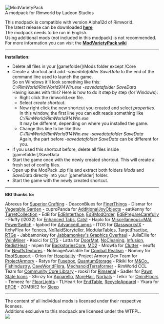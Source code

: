 ![ModVarietyPack](http://i.imgur.com/AoDloic.png)    
A modpack for Rimworld by Ludeon Studios

This modpack is compatible with version Alpha12d of Rimworld.        
The latest release can be downloaded **[here](https://github.com/simon-82/ModVarietyPack/releases)**    
The modpack needs to be run in English.    
Using additional mods (not included in this modpack) is not recommended.    
For more information you can visit the **[ModVarietyPack wiki](https://github.com/simon-82/ModVarietyPack/wiki)**     

____       
**Installation:**  
* Delete all files in your [gamefolder]/Mods folder except /Core   
* Create a shortcut and add *-savedatafolder SaveData* to the end of the command line used to launch the game.    
So on Windows it'll look something like this:    
*C:/RimWorld/RimWorld914Win.exe -savedatafolder SaveData*   
Having issues with this? Here is how to do it step by step (for Windows):     
  * Right click the rimworld.exe file.    
  * Select *create shortcut*.    
  * Now right click the new shortcut you created and select *properties*.    
In this window, the first line you can edit reads something like *C:/RimWorld/RimWorld914Win.exe*    
It may be different, depending on where you installed the game.     
  * Change this line to be like this:        
*C:/RimWorld/RimWorld914Win.exe -savedatafolder SaveData*   
Again, the part before *-savedatafolder SaveData* can be different for you.   
* If you used this shortcut before, delete all files inside [gamefolder]/SaveData
* Start the game once with the newly created shortcut. This will create a fresh set of config files.
* Open up the ModPack .zip file and extract both folders *Mods* and *SaveData* directly into your [gamefolder] folder.
* Start the game with the newly created shortcut.

____     
**BIG thanks to:** 

Abrexus for [Superior Crafting](https://ludeon.com/forums/index.php?topic=11741.0) - DeaconBlues for [FinerThings](https://ludeon.com/forums/index.php?topic=10865.0) - Dismar for [Vegetable Garden](https://ludeon.com/forums/index.php?topic=12934.0) - cuproPanda for [AdditionalJoyObjects](https://ludeon.com/forums/index.php?topic=13400.0) - eatKenny for [TurretCollection](https://ludeon.com/forums/index.php?topic=6895.0) - EdB for [EdBInterface](https://ludeon.com/forums/index.php?topic=5258.0), [EdBModOrder](https://ludeon.com/forums/index.php?topic=7454.0), [EdBPrepareCarefully](https://ludeon.com/forums/index.php?topic=6261.0) - Fluffy (l2032) for [Enhanced Tabs](https://ludeon.com/forums/index.php?topic=16120.0), [Cats!](https://ludeon.com/forums/index.php?topic=15457.0) - Haplo for [Miscellaneous+MAI](http://ludeon.com/forums/index.php?board=15.0), [PowerSwitch](http://ludeon.com/forums/index.php?board=15.0) - Igabod for [AdvancedLamps](https://ludeon.com/forums/index.php?topic=6813.0) - ITOS for [GlassworksIX](https://ludeon.com/forums/index.php?topic=3223.0) - ItchyFlea for [Fences](https://ludeon.com/forums/index.php?topic=10623.0), [NoRaidStoryteller](https://ludeon.com/forums/index.php?topic=10623.0), [ModularTables](https://ludeon.com/forums/index.php?topic=10623.0), [TargetPractise](https://ludeon.com/forums/index.php?topic=10623.0), [RTGs](https://ludeon.com/forums/index.php?topic=10623.0) - Jabbamonkey for [Jabbamonkey's Graphics Overhaul](https://ludeon.com/forums/index.php?topic=10895.0) - JuliaEllie for [VeinMiner](https://ludeon.com/forums/index.php?topic=9616.0) - Kexici for [CTS](https://ludeon.com/forums/index.php?topic=14763.0) - Latta for [DoorMat](https://ludeon.com/forums/index.php?topic=11171.0), [NoCleaning](https://ludeon.com/forums/index.php?topic=11171.0), [Infusion](https://ludeon.com/forums/index.php?topic=12783.0), [RedistHeat](https://ludeon.com/forums/index.php?topic=11056.0) - mipen for [BackstoriesCore](https://ludeon.com/forums/index.php?topic=11730.0), [MD2](https://ludeon.com/forums/index.php?topic=7380.0) - Mrowfa for [Clutter](https://ludeon.com/forums/index.php?topic=2541.0) - neuffs for [NeuffsTextures](https://github.com/neuffs/NeuffsTextures) - NoImageAvailable for [Combat Realism](https://ludeon.com/forums/index.php?topic=9759.0) - Nommy for [RoofSupport](https://ludeon.com/forums/index.php?topic=7458.0) - Orion for [Hospitality](https://ludeon.com/forums/index.php?action=profile;u=33462) -Project Armory Dev Team for [ProjectArmory](http://moddb.com/mods/project-armory) - Ratys for [Fusebox](https://ludeon.com/forums/index.php?topic=11272.0), [QuantumStorage](https://ludeon.com/forums/index.php?topic=11272.0) - Rikiki for [M&Co.](http://ludeon.com/forums/index.php?topic=5930.0), [FishIndustry](https://ludeon.com/forums/index.php?topic=13172.msg133445#msg133445), [CaveWorldFlora](https://ludeon.com/forums/index.php?topic=13172.msg133446#msg133446), [MechanoidTerraformer](https://ludeon.com/forums/index.php?topic=13172.0) - RimWorld CCL Team for [Community Core Library](https://ludeon.com/forums/index.php?topic=14172.0) - rooki1 for [Rimsenal](https://ludeon.com/forums/index.php?topic=11160.0) - Sadler for [Pawn State Icons](https://ludeon.com/forums/index.php?topic=9163.0) - Shinzy for [Apparello](https://ludeon.com/forums/index.php?topic=5085.msg48933#msg48933), [MoreHair](https://ludeon.com/forums/index.php?topic=6585.0), [Norbals](https://ludeon.com/forums/index.php?topic=7670.0) - Telkir for [OmniFloors](https://ludeon.com/forums/index.php?topic=4373.0) - Temeez for [FloorLights](http://temeez.me) - TLHeart for [EndTable](https://ludeon.com/forums/index.php?topic=16554.0), [RecycleApparel](https://ludeon.com/forums/index.php?topic=16626.0) - Ykara for [EPOE](https://ludeon.com/forums/index.php?topic=10571.0) - ZOMBIE2 for [Sleep](https://ludeon.com/forums/index.php?topic=15162.0)

____     
The content of all individual mods is licensed under their respective licenses.    
Additions exclusive to this modpack are licensed under the WTFPL.     
[<img src="http://www.wtfpl.net/wp-content/uploads/2012/12/wtfpl-badge-1.png">](http://www.wtfpl.net/)
